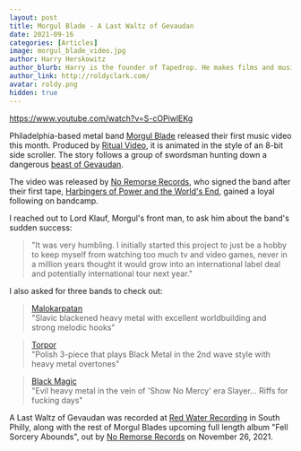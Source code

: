 ```yaml
---
layout: post
title: Morgul Blade - A Last Waltz of Gevaudan
date: 2021-09-16
categories: [Articles]
image: morgul_blade_video.jpg
author: Harry Herskowitz
author_blurb: Harry is the founder of Tapedrop. He makes films and music under the alias Roldy Clark.
author_link: http://roldyclark.com/
avatar: roldy.png
hidden: true
---
```


https://www.youtube.com/watch?v=S-cOPiwlEKg

Philadelphia-based metal band [Morgul Blade](https://www.instagram.com/morgul_blade_hm/) released their first music video this month. Produced by [Ritual Video](https://www.instagram.com/ritual_video/), it is animated in the style of an 8-bit side scroller. The story follows a group of swordsman hunting down a dangerous [beast of Gevaudan](https://en.wikipedia.org/wiki/Beast_of_G%C3%A9vaudan).

The video was released by [No Remorse Records](https://www.youtube.com/channel/UCc2JA2RL-97zdWNz71zg0PA), who signed the band after their first tape, [Harbingers of Power and the World's End](https://morgulblade.bandcamp.com/releases), gained a loyal following on bandcamp.

I reached out to Lord Klauf, Morgul's front man, to ask him about the band's sudden success:

> "It was very humbling. I initially started this project to just be a hobby to keep myself from watching too much tv and video games, never in a million years thought it would grow into an international label deal and potentially international tour next year."

I also asked for three bands to check out:

> [Malokarpatan](https://malokarpatan.bandcamp.com/)\
> "Slavic blackened heavy metal with excellent worldbuilding and strong melodic hooks"

> [Torpor](https://torpornoise.bandcamp.com/music)\
> "Polish 3-piece that plays Black Metal in the 2nd wave style with heavy metal overtones"

> [Black Magic](https://blackmagicnorway.bandcamp.com/album/wizards-spell-2)\
> "Evil heavy metal in the vein of 'Show No Mercy' era Slayer... Riffs for fucking days"

A Last Waltz of Gevaudan was recorded at [Red Water Recording](https://www.redwaterrecording.com/) in South Philly, along with the rest of Morgul Blades upcoming full length album "Fell Sorcery Abounds", out by [No Remorse Records](https://www.instagram.com/noremorserecords/) on November 26, 2021.

